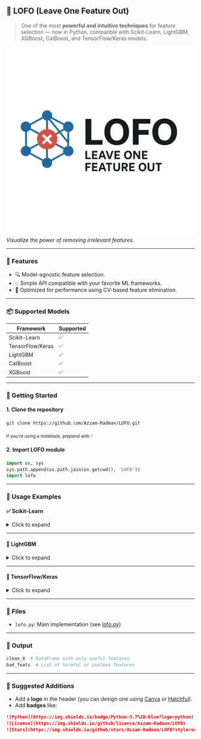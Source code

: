 ## 🧠 LOFO (Leave One Feature Out)

> One of the most **powerful and intuitive techniques** for feature selection — now in Python, compatible with Scikit-Learn, LightGBM, XGBoost, CatBoost, and TensorFlow/Keras models.

![LOFO Banner](https://github.com/Azzam-Radman/LOFO/blob/main/assets/LOFO.png)
*Visualize the power of removing irrelevant features.*

---

### 📌 Features

* 🔍 Model-agnostic feature selection.
* 💡 Simple API compatible with your favorite ML frameworks.
* 🚀 Optimized for performance using CV-based feature elimination.

---

### 📦 Supported Models

| Framework        | Supported |
| ---------------- | --------- |
| Scikit-Learn     | ✅         |
| TensorFlow/Keras | ✅         |
| LightGBM         | ✅         |
| CatBoost         | ✅         |
| XGBoost          | ✅         |

---

### 🚀 Getting Started

#### 1. Clone the repository

```bash
git clone https://github.com/Azzam-Radman/LOFO.git
```

<sub>If you're using a notebook, prepend with `!`</sub>

#### 2. Import LOFO module

```python
import os, sys
sys.path.append(os.path.join(os.getcwd(), 'LOFO'))
import lofo
```

---

### 📖 Usage Examples

#### ✅ Scikit-Learn

<details>
<summary>Click to expand</summary>

```python
import warnings
import numpy as np
from sklearn.metrics import roc_auc_score
from sklearn.model_selection import StratifiedKFold
from sklearn.linear_model import LogisticRegression

warnings.filterwarnings('ignore')
X = train_df.iloc[:, :-1]
Y = train_df.iloc[:, -1]

model = LogisticRegression()
cv = StratifiedKFold(n_splits=5, shuffle=True, random_state=0)
metric = roc_auc_score
fit_params = "{'X': x_train, 'y': y_train}"

lofo_object = lofo.LOFO(X, Y, model, cv, metric, 'max', fit_params, 'predict_proba', True, None, False)
clean_X, bad_feats = lofo_object()
```

</details>

---

#### 🌿 LightGBM

<details>
<summary>Click to expand</summary>

```python
import lightgbm as lgbm

model = lgbm.LGBMClassifier(...)
fit_params = "{'X': x_train, 'y': y_train, 'eval_set': [(x_valid, y_valid)], 'verbose': 0}"
# Call LOFO same as before
```

</details>

---

#### 🤖 TensorFlow/Keras

<details>
<summary>Click to expand</summary>

```python
def nn_model():
    inputs = tf.keras.Input(shape=(X.shape[-1],))
    x = tf.keras.layers.Dense(256, activation='relu')(inputs)
    x = tf.keras.layers.Dense(64, activation='relu')(x)
    output = tf.keras.layers.Dense(1, activation='sigmoid')(x)
    model = tf.keras.Model(inputs, output)
    model.compile(loss='binary_crossentropy', optimizer='adam')
    return model
```

</details>

---

### 📂 Files

* `lofo.py`: Main implementation (see [lofo.py](https://github.com/Azzam-Radman/LOFO/blob/main/lofo.py))

---

### 💬 Output

```python
clean_X  # DataFrame with only useful features
bad_feats  # List of harmful or useless features
```

---

### 📸 Suggested Additions

* Add a **logo** in the header (you can design one using [Canva](https://www.canva.com/) or [Hatchful](https://hatchful.shopify.com/)).
* Add **badges** like:

```md
![Python](https://img.shields.io/badge/Python-3.7%2B-blue?logo=python)
![License](https://img.shields.io/github/license/Azzam-Radman/LOFO)
![Stars](https://img.shields.io/github/stars/Azzam-Radman/LOFO?style=social)
```
